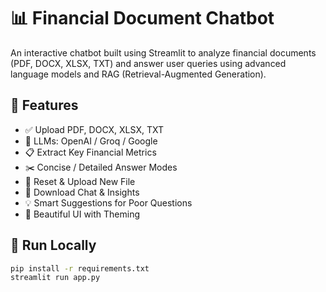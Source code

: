 # 📊 Financial Document Chatbot

An interactive chatbot built using Streamlit to analyze financial documents (PDF, DOCX, XLSX, TXT) and answer user queries using advanced language models and RAG (Retrieval-Augmented Generation).

## 🔧 Features
- ✅ Upload PDF, DOCX, XLSX, TXT
- 🧠 LLMs: OpenAI / Groq / Google
- 📋 Extract Key Financial Metrics
- ✂️ Concise / Detailed Answer Modes
- 🔁 Reset & Upload New File
- 💾 Download Chat & Insights
- 💡 Smart Suggestions for Poor Questions
- 🎨 Beautiful UI with Theming

## 🚀 Run Locally
```bash
pip install -r requirements.txt
streamlit run app.py
